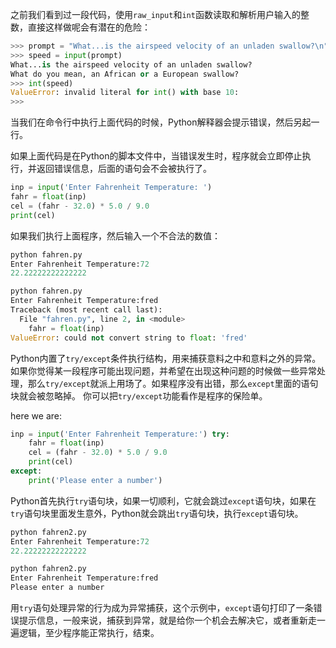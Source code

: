 之前我们看到过一段代码，使用`raw_input`和`int`函数读取和解析用户输入的整数，直接这样做呢会有潜在的危险：
```python
>>> prompt = "What...is the airspeed velocity of an unladen swallow?\n"
>>> speed = input(prompt)
What...is the airspeed velocity of an unladen swallow?
What do you mean, an African or a European swallow?
>>> int(speed)
ValueError: invalid literal for int() with base 10: 
>>>
```
当我们在命令行中执行上面代码的时候，Python解释器会提示错误，然后另起一行。

如果上面代码是在Python的脚本文件中，当错误发生时，程序就会立即停止执行，并返回错误信息，后面的语句会不会被执行了。

```python
inp = input('Enter Fahrenheit Temperature: ')
fahr = float(inp)
cel = (fahr - 32.0) * 5.0 / 9.0
print(cel)
```
如果我们执行上面程序，然后输入一个不合法的数值：
```python
python fahren.py
Enter Fahrenheit Temperature:72
22.22222222222222

python fahren.py
Enter Fahrenheit Temperature:fred
Traceback (most recent call last):
  File "fahren.py", line 2, in <module>
    fahr = float(inp)
ValueError: could not convert string to float: 'fred'
```

Python内置了`try/except`条件执行结构，用来捕获意料之中和意料之外的异常。如果你觉得某一段程序可能出现问题，并希望在出现这种问题的时候做一些异常处理，那么`try/except`就派上用场了。如果程序没有出错，那么`except`里面的语句块就会被忽略掉。
你可以把`try/except`功能看作是程序的保险单。

here we are:
```python
inp = input('Enter Fahrenheit Temperature:') try:
    fahr = float(inp)
    cel = (fahr - 32.0) * 5.0 / 9.0
    print(cel)
except:
    print('Please enter a number')
```
Python首先执行`try`语句块，如果一切顺利，它就会跳过`except`语句块，如果在`try`语句块里面发生意外，Python就会跳出`try`语句块，执行`except`语句块。

```python
python fahren2.py
Enter Fahrenheit Temperature:72
22.22222222222222

python fahren2.py
Enter Fahrenheit Temperature:fred
Please enter a number
```
用`try`语句处理异常的行为成为异常捕获，这个示例中，`except`语句打印了一条错误提示信息，一般来说，捕获到异常，就是给你一个机会去解决它，或者重新走一遍逻辑，至少程序能正常执行，结束。






